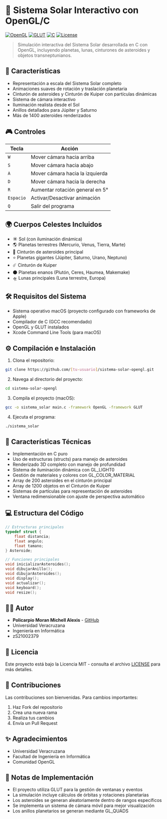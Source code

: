 # 🌌 Sistema Solar Interactivo con OpenGL/C
[![OpenGL](https://img.shields.io/badge/OpenGL-3.3-blue.svg)](https://www.opengl.org/)
[![GLUT](https://img.shields.io/badge/GLUT-3.0-green.svg)](https://www.opengl.org/resources/libraries/glut/)
[![C](https://img.shields.io/badge/language-C-orange.svg)](https://en.wikipedia.org/wiki/C_(programming_language))
[![License](https://img.shields.io/badge/license-MIT-brightgreen.svg)](LICENSE)

> Simulación interactiva del Sistema Solar desarrollada en C con OpenGL, incluyendo planetas, lunas, cinturones de asteroides y objetos transneptunianos.

## 🚀 Características

- Representación a escala del Sistema Solar completo
- Animaciones suaves de rotación y traslación planetaria
- Cinturón de asteroides y Cinturón de Kuiper con partículas dinámicas
- Sistema de cámara interactivo
- Iluminación realista desde el Sol
- Anillos detallados para Júpiter y Saturno
- Más de 1400 asteroides renderizados

## 🎮 Controles

| Tecla | Acción |
|-------|---------|
| `W` | Mover cámara hacia arriba |
| `S` | Mover cámara hacia abajo |
| `A` | Mover cámara hacia la izquierda |
| `D` | Mover cámara hacia la derecha |
| `R` | Aumentar rotación general en 5° |
| `Espacio` | Activar/Desactivar animación |
| `Q` | Salir del programa |

## 🌍 Cuerpos Celestes Incluidos

- ☀️ Sol (con iluminación dinámica)
- 🌎 Planetas terrestres (Mercurio, Venus, Tierra, Marte)
- 🌌 Cinturón de asteroides principal
- ⭐ Planetas gigantes (Júpiter, Saturno, Urano, Neptuno)
- ☄️ Cinturón de Kuiper
- 🌑 Planetas enanos (Plutón, Ceres, Haumea, Makemake)
- 🛸 Lunas principales (Luna terrestre, Europa)

## 🛠️ Requisitos del Sistema

- Sistema operativo macOS (proyecto configurado con frameworks de Apple)
- Compilador de C (GCC recomendado)
- OpenGL y GLUT instalados
- Xcode Command Line Tools (para macOS)

## ⚙️ Compilación e Instalación

1. Clona el repositorio:
```bash
git clone https://github.com/[tu-usuario]/sistema-solar-opengl.git
```

2. Navega al directorio del proyecto:
```bash
cd sistema-solar-opengl
```

3. Compila el proyecto (macOS):
```bash
gcc -o sistema_solar main.c -framework OpenGL -framework GLUT
```

4. Ejecuta el programa:
```bash
./sistema_solar
```

## 🎯 Características Técnicas

- Implementación en C puro
- Uso de estructuras (structs) para manejo de asteroides
- Renderizado 3D completo con manejo de profundidad
- Sistema de iluminación dinámica con GL_LIGHT0
- Gestión de materiales y colores con GL_COLOR_MATERIAL
- Array de 200 asteroides en el cinturón principal
- Array de 1200 objetos en el Cinturón de Kuiper
- Sistemas de partículas para representación de asteroides
- Ventana redimensionable con ajuste de perspectiva automático

## 💻 Estructura del Código

```c
// Estructuras principales
typedef struct {
    float distancia;
    float angulo;
    float tamano;
} Asteroide;

// Funciones principales
void inicializarAsteroides();
void dibujarAnillo();
void dibujarAsteroides();
void display();
void actualizar();
void keyboard();
void resize();
```

## 👨‍💻 Autor

- **Policarpio Moran Michell Alexis** - [GitHub](https://github.com/[tu-usuario])
- Universidad Veracruzana
- Ingeniería en Informática
- zS21002379

## 📄 Licencia

Este proyecto está bajo la Licencia MIT - consulta el archivo [LICENSE](LICENSE) para más detalles.

## 🤝 Contribuciones

Las contribuciones son bienvenidas. Para cambios importantes:

1. Haz Fork del repositorio
2. Crea una nueva rama
3. Realiza tus cambios
4. Envía un Pull Request

## ✨ Agradecimientos

- Universidad Veracruzana
- Facultad de Ingeniería en Informática
- Comunidad OpenGL

## 📝 Notas de Implementación

- El proyecto utiliza GLUT para la gestión de ventanas y eventos
- La simulación incluye cálculos de órbitas y rotaciones planetarias
- Los asteroides se generan aleatoriamente dentro de rangos específicos
- Se implementa un sistema de cámara móvil para mejor visualización
- Los anillos planetarios se generan mediante GL_QUADS
